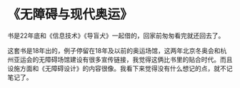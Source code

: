 # 《无障碍与现代奥运》

书是22年底和《信息技术》《导盲犬》一起借的，回家前匆匆看完就还回去了。

这套书是18年出的，例子停留在18年及以前的奥运场馆，这两年北京冬奥会和杭州亚运会的无障碍场馆建设有很多宣传链接，我觉得这俩比书里的贴合时代。而且设施方面和《无障碍设计》的内容很像。我看下来觉得没有什么想记的点，就不记笔记了。

